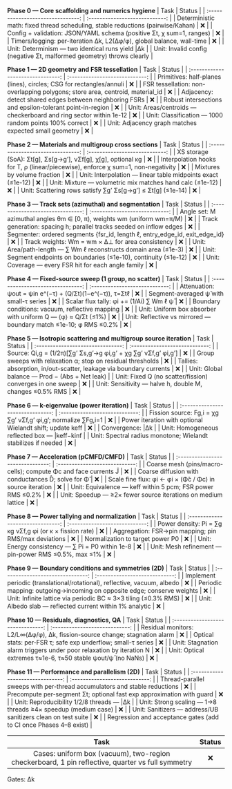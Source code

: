 **Phase 0 — Core scaffolding and numerics hygiene** | Task | Status | |
:-------------------------------: | :----------------------------: | | Deterministic math: fixed
thread scheduling, stable reductions (pairwise/Kahan) | ❌ | | Config + validation: JSON/YAML schema
(positive Σt, χ sum=1, ranges) | ❌ | | Timers/logging: per-iteration Δk, L2(Δφ/φ), global balance,
wall-time | ❌ | | Unit: Determinism — two identical runs yield |Δk | | Unit: Invalid config
(negative Σt, malformed geometry) throws clearly |

**Phase 1 — 2D geometry and FSR tessellation** | Task | Status | | :-------------------------------:
| :----------------------------: | | Primitives: half-planes (lines), circles; CSG for
rectangles/annuli | ❌ | | FSR tessellation: non-overlapping polygons; store area, centroid,
material_id | ❌ | | Adjacency: detect shared edges between neighboring FSRs | ❌ | | Robust
intersections and epsilon-tolerant point-in-region | ❌ | | Unit: Areas/centroids — checkerboard and
ring sector within 1e-12 | ❌ | | Unit: Classification — 1000 random points 100% correct | ❌ | |
Unit: Adjacency graph matches expected small geometry | ❌ |

**Phase 2 — Materials and multigroup cross sections** | Task | Status | |
:-------------------------------: | :----------------------------: | | XS storage (SoA): Σt[g],
Σs[g→g’], νΣf[g], χ[g], optional κg | ❌ | | Interpolation hooks for T, ρ (linear/piecewise),
enforce χ sum=1, non-negativity | ❌ | | Mixtures by volume fraction | ❌ | | Unit: Interpolation —
linear table midpoints exact (≤1e-12) | ❌ | | Unit: Mixture — volumetric mix matches hand calc
(≤1e-12) | ❌ | | Unit: Scattering rows satisfy ∑g’ Σs[g→g’] ≤ Σt[g] (≤1e-14) | ❌ |

**Phase 3 — Track sets (azimuthal) and segmentation** | Task | Status | |
:-------------------------------: | :----------------------------: | | Angle set: M azimuthal angles
θm ∈ [0, π), weights wm (uniform wm=π/M) | ❌ | | Track generation: spacing h; parallel tracks
seeded on inflow edges | ❌ | | Segmenter: ordered segments {fsr_id, length ℓ, entry_edge_id,
exit_edge_id} | ❌ | | Track weights: Wm = wm × Δ⊥ for area consistency | ❌ | | Unit:
Area/path-length — ∑ Wm ℓ reconstructs domain area (≤1e-3) | ❌ | | Unit: Segment endpoints on
boundaries (≤1e-10), continuity (≤1e-12) | ❌ | | Unit: Coverage — every FSR hit for each angle
family | ❌ |

**Phase 4 — Fixed-source sweep (1 group, no scatter)** | Task | Status | |
:-------------------------------: | :----------------------------: | | Attenuation: ψout = ψin
e^(−τ) + (Q/Σt)(1−e^(−τ)), τ=Σtℓ | ❌ | | Segment-averaged ψ̄ with small-τ series | ❌ | | Scalar
flux tally: φi += (1/Ai) ∑ Wm ℓ ψ̄ | ❌ | | Boundary conditions: vacuum, reflective mapping | ❌ | |
Unit: Uniform box absorber with uniform Q — ⟨φ⟩ ≈ Q/Σt (≤1%) | ❌ | | Unit: Reflective vs mirrored —
boundary match ≤1e-10; φ RMS ≤0.2% | ❌ |

**Phase 5 — Isotropic scattering and multigroup source iteration** | Task | Status | |
:-------------------------------: | :----------------------------: | | Source: Qi,g = (1/2π)[∑g’
Σs,g’→g φi,g’ + χg ∑g’ νΣf,g’ φi,g’] | ❌ | | Group sweeps with relaxation α; stop on residual
thresholds | ❌ | | Tallies: absorption, in/out-scatter, leakage via boundary currents | ❌ | |
Unit: Global balance — Prod − (Abs + Net leak) | | Unit: Fixed Q (no scatter/fission) converges in
one sweep | ❌ | | Unit: Sensitivity — halve h, double M, changes ≤0.5% RMS | ❌ |

**Phase 6 — k-eigenvalue (power iteration)** | Task | Status | | :-------------------------------: |
:----------------------------: | | Fission source: Fg,i = χg ∑g’ νΣf,g’ φi,g’; normalize ∑Fg,i=1 |
❌ | | Power iteration with optional Wielandt shift; update keff | ❌ | | Convergence: |Δk | | Unit:
Homogeneous reflected box — |keff−kinf | | Unit: Spectral radius monotone; Wielandt stabilizes if
needed | ❌ |

**Phase 7 — Acceleration (pCMFD/CMFD)** | Task | Status | | :-------------------------------: |
:----------------------------: | | Coarse mesh (pins/macro-cells); compute Φc and face currents Ĵ |
❌ | | Coarse diffusion with conductances D̂; solve for Φ̂ | ❌ | | Scale fine flux: φi ← φi × (Φ̂c /
Φc) in source iteration | ❌ | | Unit: Equivalence — keff within 5 pcm; FSR power RMS ≤0.2% | ❌ | |
Unit: Speedup — ≥2× fewer source iterations on medium lattice | ❌ |

**Phase 8 — Power tallying and normalization** | Task | Status | | :-------------------------------:
| :----------------------------: | | Power density: Pi = ∑g κg νΣf,g φi (or κ × fission rate) | ❌ |
| Aggregation: FSR→pin mapping; pin RMS/max deviations | ❌ | | Normalization to target power P0 |
❌ | | Unit: Energy consistency — ∑ Pi = P0 within 1e-8 | ❌ | | Unit: Mesh refinement — pin-power
RMS ≤0.5%, max ≤1% | ❌ |

**Phase 9 — Boundary conditions and symmetries (2D)** | Task | Status | |
:-------------------------------: | :----------------------------: | | Implement periodic
(translational/rotational), reflective, vacuum, albedo | ❌ | | Periodic mapping: outgoing→incoming
on opposite edge; conserve weights | ❌ | | Unit: Infinite lattice via periodic BC ≈ 3×3 tiling
(≤0.3% RMS) | ❌ | | Unit: Albedo slab — reflected current within 1% analytic | ❌ |

**Phase 10 — Residuals, diagnostics, QA** | Task | Status | | :-------------------------------: |
:----------------------------: | | Residual monitors: L2/L∞(Δφ/φ), Δk, fission-source change;
stagnation alarm | ❌ | | Optical stats: per-FSR τ; safe exp underflow; small-τ series | ❌ | |
Unit: Stagnation alarm triggers under poor relaxation by iteration N | ❌ | | Unit: Optical extremes
τ≈1e-6, τ≈50 stable ψout/ψ̄ (no NaNs) | ❌ |

**Phase 11 — Performance and parallelism (2D)** | Task | Status | |
:-------------------------------: | :----------------------------: | | Thread-parallel sweeps with
per-thread accumulators and stable reductions | ❌ | | Precompute per-segment Σt; optional fast exp
approximation with guard | ❌ | | Unit: Reproducibility 1/2/8 threads — |Δk | | Unit: Strong scaling
— 1→8 threads ≥4× speedup (medium case) | ❌ | | Unit: Sanitizers — address/UB sanitizers clean on
test suite | ❌ | | Regression and acceptance gates (add to CI once Phases 4–8 exist) |

|                                               Task                                               | Status |
| :----------------------------------------------------------------------------------------------: | :----: |
| Cases: uniform box (vacuum), two-region checkerboard, 1 pin reflective, quarter vs full symmetry |   ❌   |

Gates: Δk
